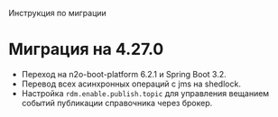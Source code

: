 Инструкция по миграции

# Миграция на 4.27.0

* Переход на n2o-boot-platform 6.2.1 и Spring Boot 3.2.
* Перевод всех асинхронных операций с jms на shedlock.
* Настройка `rdm.enable.publish.topic` для управления вещанием событий публикации справочника через брокер.